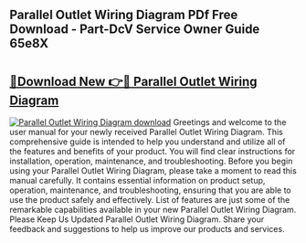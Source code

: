 ## Parallel Outlet Wiring Diagram PDf Free Download - Part-DcV Service Owner Guide 65e8X

# <h2><a href="http://dfpizct.blite.top/?on=Parallel+Outlet+Wiring+Diagram">🔗Download New 👉🔴 Parallel Outlet Wiring Diagram</a></h2>

[![Parallel Outlet Wiring Diagram download](https://i.imgur.com/lujVjoI.png)](http://dfpizct.blite.top/?on=Parallel+Outlet+Wiring+Diagram)
Greetings and welcome to the user manual for your newly received Parallel Outlet Wiring Diagram. This comprehensive guide is intended to help you understand and utilize all of the features and benefits of your product. You will find clear instructions for installation, operation, maintenance, and troubleshooting. Before you begin using your Parallel Outlet Wiring Diagram, please take a moment to read this manual carefully. It contains essential information on product setup, operation, maintenance, and troubleshooting, ensuring that you are able to use the product safely and effectively. List of features are just some of the remarkable capabilities available in your new Parallel Outlet Wiring Diagram. Please Keep Us Updated Parallel Outlet Wiring Diagram. Share your feedback and suggestions to help us improve our products and services.
